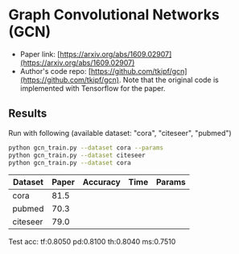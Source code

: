 Graph Convolutional Networks (GCN)
============

- Paper link: [https://arxiv.org/abs/1609.02907](https://arxiv.org/abs/1609.02907)
- Author's code repo: [https://github.com/tkipf/gcn](https://github.com/tkipf/gcn). Note that the original code is 
implemented with Tensorflow for the paper. 


Results
-------

Run with following (available dataset: "cora", "citeseer", "pubmed")
```bash
python gcn_train.py --dataset cora --params
python gcn_train.py --dataset citeseer 
python gcn_train.py --dataset cora
```


| Dataset | Paper | Accuracy | Time | Params |
| ---- | ---- | ---- | ---- | ---- |
| cora | 81.5 |
| pubmed | 70.3 |
| citeseer | 79.0 |

Test acc:
tf:0.8050
pd:0.8100
th:0.8040
ms:0.7510